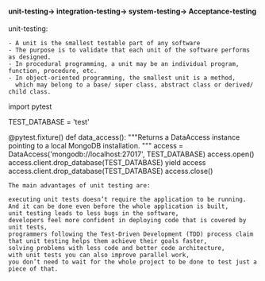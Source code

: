 #### unit-testing-> integration-testing-> system-testing-> Acceptance-testing


unit-testing:

    - A unit is the smallest testable part of any software
    - The purpose is to validate that each unit of the software performs as designed.
    - In procedural programming, a unit may be an individual program, function, procedure, etc.
    - In object-oriented programming, the smallest unit is a method, 
      which may belong to a base/ super class, abstract class or derived/ child class.
      
      
      
import pytest

TEST_DATABASE = 'test'

@pytest.fixture()
def data_access():
    """Returns a DataAccess instance pointing to a local MongoDB installation.
    """
    access = DataAccess('mongodb://localhost:27017', TEST_DATABASE)
    access.open()
    access.client.drop_database(TEST_DATABASE)
    yield access
    access.client.drop_database(TEST_DATABASE)
    access.close()


    The main advantages of unit testing are:
    
    executing unit tests doesn’t require the application to be running. 
    And it can be done even before the whole application is built,
    unit testing leads to less bugs in the software,
    developers feel more confident in deploying code that is covered by unit tests,
    programmers following the Test-Driven Development (TDD) process claim that unit testing helps them achieve their goals faster, 
    solving problems with less code and better code architecture,
    with unit tests you can also improve parallel work, 
    you don’t need to wait for the whole project to be done to test just a piece of that.
